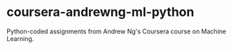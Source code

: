 # coursera-andrewng-ml-python
Python-coded assignments from Andrew Ng's Coursera course on Machine Learning.
